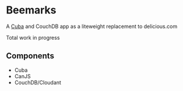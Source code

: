 # Beemarks

A [Cuba](http://cuba.is) and CouchDB app as a liteweight replacement
to delicious.com

Total work in progress

## Components

* Cuba
* CanJS
* CouchDB/Cloudant
